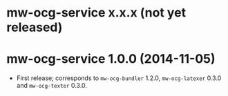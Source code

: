 # mw-ocg-service x.x.x (not yet released)

# mw-ocg-service 1.0.0 (2014-11-05)
* First release; corresponds to `mw-ocg-bundler` 1.2.0,
  `mw-ocg-latexer` 0.3.0 and `mw-ocg-texter` 0.3.0.
